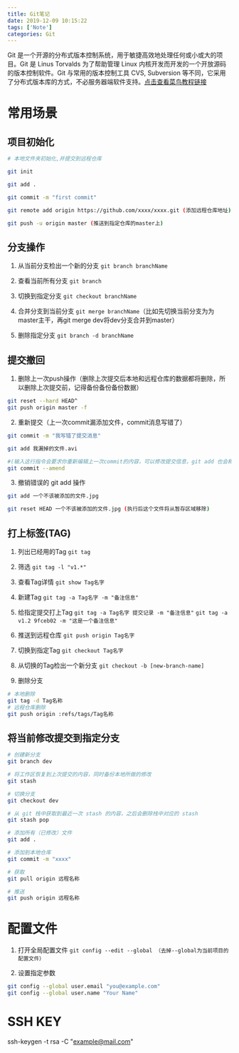 ```yaml
---
title: Git笔记
date: 2019-12-09 10:15:22
tags: ['Note']
categories: Git
---
```


Git 是一个开源的分布式版本控制系统，用于敏捷高效地处理任何或小或大的项目。Git 是 Linus Torvalds 为了帮助管理 Linux 内核开发而开发的一个开放源码的版本控制软件。Git 与常用的版本控制工具 CVS, Subversion 等不同，它采用了分布式版本库的方式，不必服务器端软件支持。[点击查看菜鸟教程链接](https://www.runoob.com/git/git-tutorial.html)
<!-- more -->

# 常用场景

## 项目初始化

```bash
# 本地文件夹初始化,并提交到远程仓库

git init

git add .

git commit -m "first commit"

git remote add origin https://github.com/xxxx/xxxx.git (添加远程仓库地址)

git push -u origin master (推送到指定仓库的master上)
```

## 分支操作
1. 从当前分支检出一个新的分支
`git branch branchName`

2. 查看当前所有分支
`git branch`

3. 切换到指定分支
`git checkout branchName`

4. 合并分支到当前分支
`git merge branchName`（比如先切换当前分支为为master主干，再git merge dev将dev分支合并到master）

5. 删除指定分支
`git branch -d branchName`

## 提交撤回

1. 删除上一次push操作（删除上次提交后本地和远程仓库的数据都将删除，所以删除上次提交前，记得备份备份备份数据）

```bash
git reset --hard HEAD^
git push origin master -f
```

2. 重新提交（上一次commit漏添加文件，commit消息写错了）

```bash
git commit -m "我写错了提交消息"

git add 我漏掉的文件.avi

#(输入这行指令会要求你重新编辑上一次commit的内容，可以修改提交信息，git add 也会和上一提交次合并)
git commit --amend 
```

3. 撤销错误的 git add 操作

```bash
git add 一个不该被添加的文件.jpg

git reset HEAD 一个不该被添加的文件.jpg (执行后这个文件将从暂存区域移除)
```

## 打上标签(TAG)

1. 列出已经用的Tag
`git tag`

2. 筛选
`git tag -l "v1.*"`

3. 查看Tag详情
`git show Tag名字`

4. 新建Tag
`git tag -a Tag名字 -m "备注信息"`

5. 给指定提交打上Tag
`git tag -a Tag名字 提交记录 -m "备注信息"`
`git tag -a v1.2 9fceb02 -m "这是一个备注信息"`

6. 推送到远程仓库
`git push origin Tag名字`

7. 切换到指定Tag
`git checkout Tag名字`

8. 从切换的Tag检出一个新分支
`git checkout -b [new-branch-name]`

9. 删除分支

```bash
# 本地删除
git tag -d Tag名称
# 远程仓库删除
git push origin :refs/tags/Tag名称
```

## 将当前修改提交到指定分支
```bash
# 创建新分支
git branch dev

# 将工作区恢复到上次提交的内容，同时备份本地所做的修改
git stash

# 切换分支
git checkout dev

# 从 git 栈中获取到最近一次 stash 的内容，之后会删除栈中对应的 stash
git stash pop

# 添加所有（已修改）文件
git add .

# 添加到本地仓库
git commit -m "xxxx"

# 获取
git pull origin 远程名称

# 推送
git push origin 远程名称
```

# 配置文件

1. 打开全局配置文件
`git config --edit --global （去掉--global为当前项目的配置文件）`

2. 设置指定参数

```bash
git config --global user.email "you@example.com"
git config --global user.name "Your Name"
```

# SSH KEY
ssh-keygen -t rsa -C "example@mail.com"